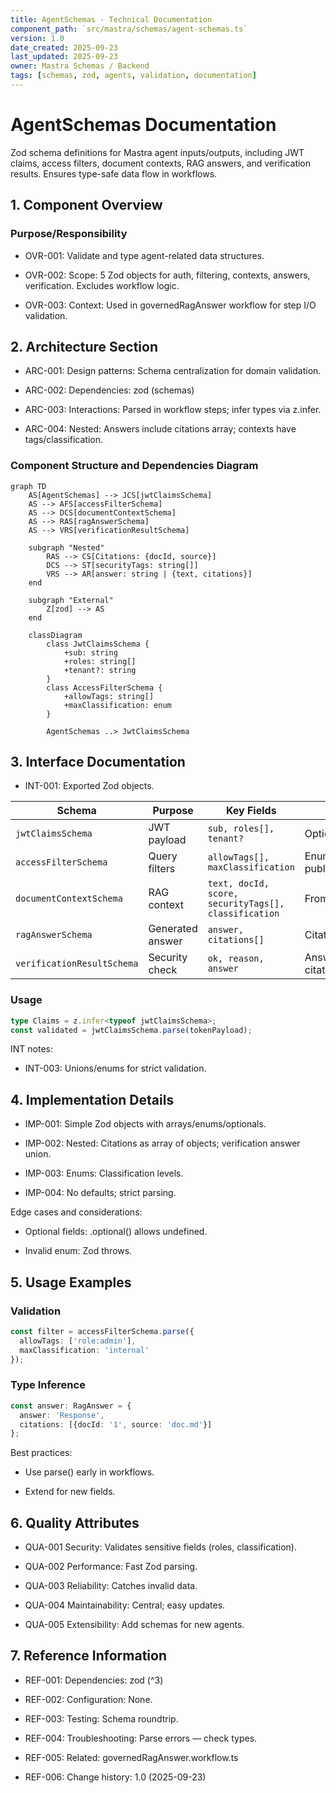 ```yaml
---
title: AgentSchemas - Technical Documentation
component_path: `src/mastra/schemas/agent-schemas.ts`
version: 1.0
date_created: 2025-09-23
last_updated: 2025-09-23
owner: Mastra Schemas / Backend
tags: [schemas, zod, agents, validation, documentation]
---
```


# AgentSchemas Documentation

Zod schema definitions for Mastra agent inputs/outputs, including JWT claims, access filters, document contexts, RAG answers, and verification results. Ensures type-safe data flow in workflows.

## 1. Component Overview

### Purpose/Responsibility

- OVR-001: Validate and type agent-related data structures.

- OVR-002: Scope: 5 Zod objects for auth, filtering, contexts, answers, verification. Excludes workflow logic.

- OVR-003: Context: Used in governedRagAnswer workflow for step I/O validation.

## 2. Architecture Section

- ARC-001: Design patterns: Schema centralization for domain validation.

- ARC-002: Dependencies: zod (schemas)

- ARC-003: Interactions: Parsed in workflow steps; infer types via z.infer.

- ARC-004: Nested: Answers include citations array; contexts have tags/classification.

### Component Structure and Dependencies Diagram

```mermaid
graph TD
    AS[AgentSchemas] --> JCS[jwtClaimsSchema]
    AS --> AFS[accessFilterSchema]
    AS --> DCS[documentContextSchema]
    AS --> RAS[ragAnswerSchema]
    AS --> VRS[verificationResultSchema]

    subgraph "Nested"
        RAS --> CS[Citations: {docId, source}]
        DCS --> ST[securityTags: string[]]
        VRS --> AR[answer: string | {text, citations}]
    end

    subgraph "External"
        Z[zod] --> AS
    end

    classDiagram
        class JwtClaimsSchema {
            +sub: string
            +roles: string[]
            +tenant?: string
        }
        class AccessFilterSchema {
            +allowTags: string[]
            +maxClassification: enum
        }

        AgentSchemas ..> JwtClaimsSchema
```

## 3. Interface Documentation

- INT-001: Exported Zod objects.

| Schema | Purpose | Key Fields | Notes |
|--------|---------|------------|-------|
| `jwtClaimsSchema` | JWT payload | `sub, roles[], tenant?` | Optional exp/iat/iss |
| `accessFilterSchema` | Query filters | `allowTags[], maxClassification` | Enum: public/internal/confidential |
| `documentContextSchema` | RAG context | `text, docId, score, securityTags[], classification` | From vector query |
| `ragAnswerSchema` | Generated answer | `answer, citations[]` | Citations: docId/source |
| `verificationResultSchema` | Security check | `ok, reason, answer` | Answer: string or {text, citations} |

### Usage

```ts
type Claims = z.infer<typeof jwtClaimsSchema>;
const validated = jwtClaimsSchema.parse(tokenPayload);
```

INT notes:

- INT-003: Unions/enums for strict validation.

## 4. Implementation Details

- IMP-001: Simple Zod objects with arrays/enums/optionals.

- IMP-002: Nested: Citations as array of objects; verification answer union.

- IMP-003: Enums: Classification levels.

- IMP-004: No defaults; strict parsing.

Edge cases and considerations:

- Optional fields: .optional() allows undefined.

- Invalid enum: Zod throws.

## 5. Usage Examples

### Validation

```ts
const filter = accessFilterSchema.parse({
  allowTags: ['role:admin'],
  maxClassification: 'internal'
});
```

### Type Inference

```ts
const answer: RagAnswer = {
  answer: 'Response',
  citations: [{docId: '1', source: 'doc.md'}]
};
```

Best practices:

- Use parse() early in workflows.

- Extend for new fields.

## 6. Quality Attributes

- QUA-001 Security: Validates sensitive fields (roles, classification).

- QUA-002 Performance: Fast Zod parsing.

- QUA-003 Reliability: Catches invalid data.

- QUA-004 Maintainability: Central; easy updates.

- QUA-005 Extensibility: Add schemas for new agents.

## 7. Reference Information

- REF-001: Dependencies: zod (^3)

- REF-002: Configuration: None.

- REF-003: Testing: Schema roundtrip.

- REF-004: Troubleshooting: Parse errors — check types.

- REF-005: Related: governedRagAnswer.workflow.ts

- REF-006: Change history: 1.0 (2025-09-23)
